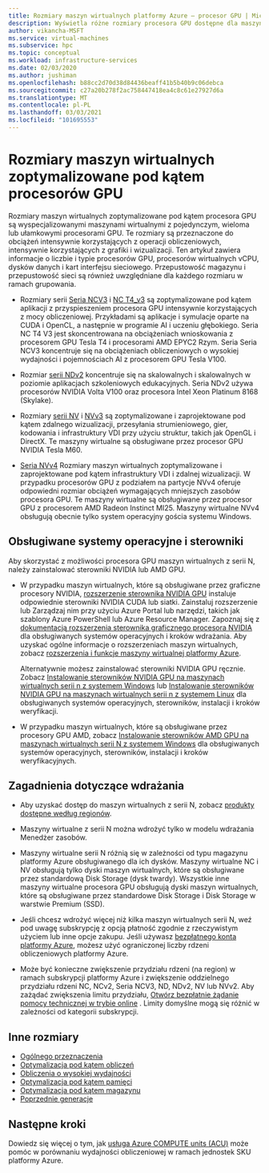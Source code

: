 ```yaml
---
title: Rozmiary maszyn wirtualnych platformy Azure — procesor GPU | Microsoft Docs
description: Wyświetla różne rozmiary procesora GPU dostępne dla maszyn wirtualnych na platformie Azure. Wyświetla informacje o liczbie procesorów wirtualnych vCPU, dyskach danych i kartach sieciowych oraz o przepływności magazynu i przepustowości sieci dla rozmiarów w tej serii.
author: vikancha-MSFT
ms.service: virtual-machines
ms.subservice: hpc
ms.topic: conceptual
ms.workload: infrastructure-services
ms.date: 02/03/2020
ms.author: jushiman
ms.openlocfilehash: b88cc2d70d38d84436beaff41b5b40b9c06debca
ms.sourcegitcommit: c27a20b278f2ac758447418ea4c8c61e27927d6a
ms.translationtype: MT
ms.contentlocale: pl-PL
ms.lasthandoff: 03/03/2021
ms.locfileid: "101695553"
---
```

# <a name="gpu-optimized-virtual-machine-sizes"></a>Rozmiary maszyn wirtualnych zoptymalizowane pod kątem procesorów GPU

Rozmiary maszyn wirtualnych zoptymalizowane pod kątem procesora GPU są wyspecjalizowanymi maszynami wirtualnymi z pojedynczym, wieloma lub ułamkowymi procesorami GPU. Te rozmiary są przeznaczone do obciążeń intensywnie korzystających z operacji obliczeniowych, intensywnie korzystających z grafiki i wizualizacji. Ten artykuł zawiera informacje o liczbie i typie procesorów GPU, procesorów wirtualnych vCPU, dysków danych i kart interfejsu sieciowego. Przepustowość magazynu i przepustowość sieci są również uwzględniane dla każdego rozmiaru w ramach grupowania.

- Rozmiary serii [Seria NCV3](ncv3-series.md) i [NC T4_v3](nct4-v3-series.md) są zoptymalizowane pod kątem aplikacji z przyspieszeniem procesora GPU intensywnie korzystających z mocy obliczeniowej. Przykładami są aplikacje i symulacje oparte na CUDA i OpenCL, a następnie w programie AI i uczeniu głębokiego. Seria NC T4 V3 jest skoncentrowana na obciążeniach wnioskowania z procesorem GPU Tesla T4 i procesorami AMD EPYC2 Rzym. Seria Seria NCV3 koncentruje się na obciążeniach obliczeniowych o wysokiej wydajności i pojemnościach AI z procesorem GPU Tesla V100.

- Rozmiar [serii NDv2](ndv2-series.md) koncentruje się na skalowalnych i skalowalnych w poziomie aplikacjach szkoleniowych edukacyjnych. Seria NDv2 używa procesorów NVIDIA Volta V100 oraz procesora Intel Xeon Platinum 8168 (Skylake).

- Rozmiary [serii NV](nv-series.md) i [NVv3](nvv3-series.md) są zoptymalizowane i zaprojektowane pod kątem zdalnego wizualizacji, przesyłania strumieniowego, gier, kodowania i infrastruktury VDI przy użyciu struktur, takich jak OpenGL i DirectX. Te maszyny wirtualne są obsługiwane przez procesor GPU NVIDIA Tesla M60.

- [Seria NVv4](nvv4-series.md) Rozmiary maszyn wirtualnych zoptymalizowane i zaprojektowane pod kątem infrastruktury VDI i zdalnej wizualizacji. W przypadku procesorów GPU z podziałem na partycje NVv4 oferuje odpowiedni rozmiar obciążeń wymagających mniejszych zasobów procesora GPU. Te maszyny wirtualne są obsługiwane przez procesor GPU z procesorem AMD Radeon Instinct MI25. Maszyny wirtualne NVv4 obsługują obecnie tylko system operacyjny gościa systemu Windows.

## <a name="supported-operating-systems-and-drivers"></a>Obsługiwane systemy operacyjne i sterowniki

Aby skorzystać z możliwości procesora GPU maszyn wirtualnych z serii N, należy zainstalować sterowniki NVIDIA lub AMD GPU.

- W przypadku maszyn wirtualnych, które są obsługiwane przez graficzne procesory NVIDIA, [rozszerzenie sterownika NVIDIA GPU](./extensions/hpccompute-gpu-windows.md) instaluje odpowiednie sterowniki NVIDIA CUDA lub siatki. Zainstaluj rozszerzenie lub Zarządzaj nim przy użyciu Azure Portal lub narzędzi, takich jak szablony Azure PowerShell lub Azure Resource Manager. Zapoznaj się z [dokumentacją rozszerzenia sterownika graficznego procesora NVIDIA](./extensions/hpccompute-gpu-windows.md) dla obsługiwanych systemów operacyjnych i kroków wdrażania. Aby uzyskać ogólne informacje o rozszerzeniach maszyn wirtualnych, zobacz [rozszerzenia i funkcje maszyny wirtualnej platformy Azure](./extensions/overview.md).   

   Alternatywnie możesz zainstalować sterowniki NVIDIA GPU ręcznie. Zobacz [Instalowanie sterowników NVIDIA GPU na maszynach wirtualnych serii n z systemem Windows](./windows/n-series-driver-setup.md) lub [Instalowanie sterowników NVIDIA GPU na maszynach wirtualnych serii n z systemem Linux](./linux/n-series-driver-setup.md) dla obsługiwanych systemów operacyjnych, sterowników, instalacji i kroków weryfikacji.

- W przypadku maszyn wirtualnych, które są obsługiwane przez procesory GPU AMD, zobacz [Instalowanie sterowników AMD GPU na maszynach wirtualnych serii N z systemem Windows](./windows/n-series-amd-driver-setup.md) dla obsługiwanych systemów operacyjnych, sterowników, instalacji i kroków weryfikacyjnych.

## <a name="deployment-considerations"></a>Zagadnienia dotyczące wdrażania

- Aby uzyskać dostęp do maszyn wirtualnych z serii N, zobacz [produkty dostępne według regionów](https://azure.microsoft.com/regions/services/).

- Maszyny wirtualne z serii N można wdrożyć tylko w modelu wdrażania Menedżer zasobów.

- Maszyny wirtualne serii N różnią się w zależności od typu magazynu platformy Azure obsługiwanego dla ich dysków. Maszyny wirtualne NC i NV obsługują tylko dyski maszyn wirtualnych, które są obsługiwane przez standardową Disk Storage (dysk twardy). Wszystkie inne maszyny wirtualne procesora GPU obsługują dyski maszyn wirtualnych, które są obsługiwane przez standardowe Disk Storage i Disk Storage w warstwie Premium (SSD).

- Jeśli chcesz wdrożyć więcej niż kilka maszyn wirtualnych serii N, weź pod uwagę subskrypcję z opcją płatność zgodnie z rzeczywistym użyciem lub inne opcje zakupu. Jeśli używasz [bezpłatnego konta platformy Azure](https://azure.microsoft.com/free/), możesz użyć ograniczonej liczby rdzeni obliczeniowych platformy Azure.

- Może być konieczne zwiększenie przydziału rdzeni (na region) w ramach subskrypcji platformy Azure i zwiększenie oddzielnego przydziału rdzeni NC, NCv2, Seria NCV3, ND, NDv2, NV lub NVv2. Aby zażądać zwiększenia limitu przydziału, [Otwórz bezpłatnie żądanie pomocy technicznej w trybie online](../azure-portal/supportability/how-to-create-azure-support-request.md) . Limity domyślne mogą się różnić w zależności od kategorii subskrypcji.

## <a name="other-sizes"></a>Inne rozmiary

- [Ogólnego przeznaczenia](sizes-general.md)
- [Optymalizacja pod kątem obliczeń](sizes-compute.md)
- [Obliczenia o wysokiej wydajności](sizes-hpc.md)
- [Optymalizacja pod kątem pamięci](sizes-memory.md)
- [Optymalizacja pod kątem magazynu](sizes-storage.md)
- [Poprzednie generacje](sizes-previous-gen.md)

## <a name="next-steps"></a>Następne kroki

Dowiedz się więcej o tym, jak [usługa Azure COMPUTE units (ACU)](acu.md) może pomóc w porównaniu wydajności obliczeniowej w ramach jednostek SKU platformy Azure.
